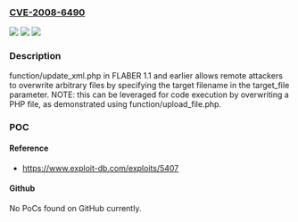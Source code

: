 ### [CVE-2008-6490](https://cve.mitre.org/cgi-bin/cvename.cgi?name=CVE-2008-6490)
![](https://img.shields.io/static/v1?label=Product&message=n%2Fa&color=blue)
![](https://img.shields.io/static/v1?label=Version&message=n%2Fa&color=blue)
![](https://img.shields.io/static/v1?label=Vulnerability&message=n%2Fa&color=brighgreen)

### Description

function/update_xml.php in FLABER 1.1 and earlier allows remote attackers to overwrite arbitrary files by specifying the target filename in the target_file parameter.  NOTE: this can be leveraged for code execution by overwriting a PHP file, as demonstrated using function/upload_file.php.

### POC

#### Reference
- https://www.exploit-db.com/exploits/5407

#### Github
No PoCs found on GitHub currently.


